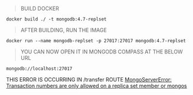 > BUILD DOCKER

```
docker build ./ -t mongodb:4.7-replset
```

> AFTER BUILDING, RUN THE IMAGE

```
docker run --name mongodb-replset -p 27017:27017 mongodb:4.7-replset
```

> YOU CAN NOW OPEN IT IN MONGODB COMPASS AT THE BELOW URL

```
mongodb://localhost:27017
```

THIS ERROR IS OCCURRING IN /transfer ROUTE
[MongoServerError: Transaction numbers are only allowed on a replica set member or mongos](https://stackoverflow.com/questions/51461952/mongodb-v4-0-transaction-mongoerror-transaction-numbers-are-only-allowed-on-a)
